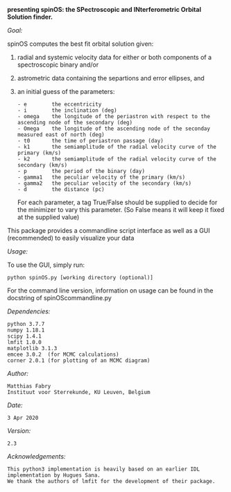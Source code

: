 <b>
presenting spinOS: the SPectroscopic and INterferometric Orbital Solution finder.
</b>

<i>Goal:</i>

spinOS computes the best fit orbital solution given:
 1) radial and systemic velocity data for either or both components of a spectroscopic binary and/or
 2) astrometric data containing the separtions and error ellipses, and
 3) an initial guess of the parameters:
     
        - e        the eccentricity
        - i        the inclination (deg)
        - omega    the longitude of the periastron with respect to the ascending node of the secondary (deg)
        - Omega    the longitude of the ascending node of the seconday measured east of north (deg)
        - t0       the time of periastron passage (day)
        - k1       the semiamplitude of the radial velocity curve of the primary (km/s)
        - k2       the semiamplitude of the radial velocity curve of the secondary (km/s)
        - p        the period of the binary (day)
        - gamma1   the peculiar velocity of the primary (km/s)
        - gamma2   the peculiar velocity of the secondary (km/s)
        - d        the distance (pc)
       
    For each parameter, a tag True/False should be supplied to decide for the minimizer to vary this parameter. (So
    False means it will keep it fixed at the supplied value)

This package provides a commandline script interface as well as a GUI (recommended) to easily visualize your data

<i>Usage:</i>

To use the GUI, simply run:
    
    python spinOS.py [working directory (optional)]

For the command line version, information on usage can be found in the docstring of spinOScommandline.py

<i>Dependencies:</i>

    python 3.7.7
    numpy 1.18.1
    scipy 1.4.1
    lmfit 1.0.0
    matplotlib 3.1.3
    emcee 3.0.2  (for MCMC calculations)
    corner 2.0.1 (for plotting of an MCMC diagram)

<i>Author:</i>

    Matthias Fabry
    Instituut voor Sterrekunde, KU Leuven, Belgium

<i>Date:</i>

    3 Apr 2020

<i>Version:</i>

    2.3

<i>Acknowledgements:</i>

    This python3 implementation is heavily based on an earlier IDL implementation by Hugues Sana.
    We thank the authors of lmfit for the development of their package.
